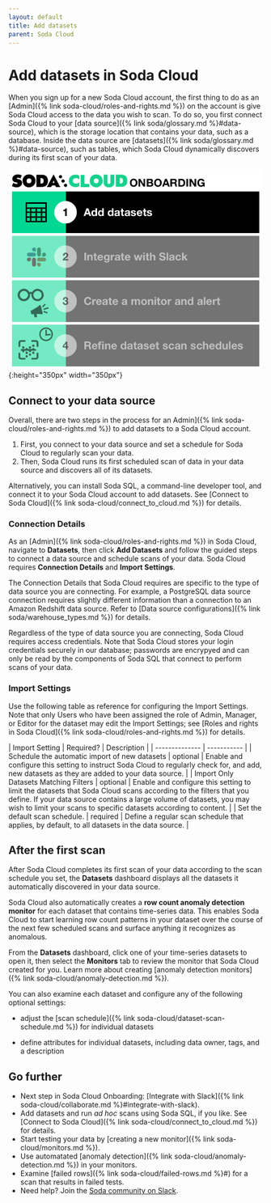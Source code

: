 ```yaml
---
layout: default
title: Add datasets
parent: Soda Cloud
---
```


# Add datasets in Soda Cloud

When you sign up for a new Soda Cloud account, the first thing to do as an [Admin]({% link soda-cloud/roles-and-rights.md %}) on the account is give Soda Cloud access to the data you wish to scan. To do so, you first connect Soda Cloud to your [data source]({% link soda/glossary.md %}#data-source), which is the storage location that contains your data, such as a database. Inside the data source are [datasets]({% link soda/glossary.md %}#data-source), such as tables, which Soda Cloud dynamically discovers during its first scan of your data.

![onboarding-add-datasets](/assets/images/onboarding-add-datasets.png){:height="350px" width="350px"}


## Connect to your data source

Overall, there are two steps in the process for an Admin]({% link soda-cloud/roles-and-rights.md %}) to add datasets to a Soda Cloud account. 

1. First, you connect to your data source and set a schedule for Soda Cloud to regularly scan your data. 
2. Then, Soda Cloud runs its first scheduled scan of data in your data source and discovers all of its datasets.  

Alternatively, you can install Soda SQL, a command-line developer tool, and connect it to your Soda Cloud account to add datasets. See [Connect to Soda Cloud]({% link soda-cloud/connect_to_cloud.md %}) for details.


### Connection Details

As an [Admin]({% link soda-cloud/roles-and-rights.md %}) in Soda Cloud, navigate to **Datasets**, then click **Add Datasets** and follow the guided steps to connect a data source and schedule scans of your data. Soda Cloud requires **Connection Details** and **Import Settings**.

The Connection Details that Soda Cloud requires are specific to the type of data source you are connecting. For example, a PostgreSQL data source connection requires slightly different information than a connection to an Amazon Redshift data source. Refer to [Data source configurations]({% link soda/warehouse_types.md %}) for details.

Regardless of the type of data source you are connecting, Soda Cloud requires access credentials. Note that Soda Cloud stores your login credentials securely in our database; passwords are encrypyed and can only be read by the components of Soda SQL that connect to perform scans of your data.

### Import Settings

Use the following table as reference for configuring the Import Settings. Note that only Users who have been assigned the role of Admin, Manager, or Editor for the dataset may edit the Import Settings; see [Roles and rights in Soda Cloud]({% link soda-cloud/roles-and-rights.md %}) for details.

| Import Setting | Required? | Description |
| -------------- | ----------- |
| Schedule the automatic import of new datasets | optional | Enable and configure this setting to instruct Soda Cloud to regularly check for, and add, new datasets as they are added to your data source. | 
| Import Only Datasets Matching Filters | optional | Enable and configure this setting to limit the datasets that Soda Cloud scans according to the filters that you define. If your data source contains a large volume of datasets, you may wish to limit your scans to specific datasets according to content. |
| Set the default scan schedule. | required | Define a regular scan schedule that applies, by default, to all datasets in the data source. | 

## After the first scan

After Soda Cloud completes its first scan of your data according to the scan schedule you set, the **Datasets** dashboard displays all the datasets it automatically discovered in your data source. 

Soda Cloud also automatically creates a **row count anomaly detection monitor** for each dataset that contains time-series data. This enables Soda Cloud to start learning row count patterns in your dataset over the course of the next few scheduled scans and surface anything it recognizes as anomalous. 

From the **Datasets** dashboard, click one of your time-series datasets to open it, then select the **Monitors** tab to review the monitor that Soda Cloud created for you. Learn more about creating [anomaly detection monitors]({% link soda-cloud/anomaly-detection.md %}).  

You can also examine each dataset and configure any of the following optional settings:
<!--* display [column metrics]({% link soda-cloud/display-column-metrics.md %}) for all datasets-->
<!--* display [sample data]({% link soda-cloud/display-samples.md %}) for individual datasets-->
* adjust the [scan schedule]({% link soda-cloud/dataset-scan-schedule.md %}) for individual datasets
<!--* define [time partitioning]({% link soda-cloud/time-partitioning.md %}) for individual datasets-->
* define attributes for individual datasets, including data owner, tags, and a description

## Go further

* Next step in Soda Cloud Onboarding: [Integrate with Slack]({% link soda-cloud/collaborate.md %}#integrate-with-slack).
* Add datasets and run *ad hoc* scans using Soda SQL, if you like. See [Connect to Soda Cloud]({% link soda-cloud/connect_to_cloud.md %}) for details.
* Start testing your data by [creating a new monitor]({% link soda-cloud/monitors.md %}).
* Use automatated [anomaly detection]({% link soda-cloud/anomaly-detection.md %}) in your monitors.
* Examine [failed rows]({% link soda-cloud/failed-rows.md %}#) for a scan that results in failed tests.
* Need help? Join the <a href="http://community.soda.io/slack" target="_blank"> Soda community on Slack</a>.